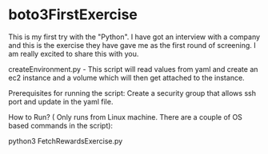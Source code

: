 # boto3FirstExercise

This is my first try with the "Python".
I have got an interview with a company and this is the exercise they have gave me as the first round of screening. 
I am really excited to share this with you. 

createEnvironment.py - This script will read values from yaml and create an ec2 instance and a volume which will then get attached to the instance. 

Prerequisites for running the script:
Create a security group that allows ssh port and update in the yaml file.

How to Run? ( Only runs from Linux machine. There are a couple of OS based commands in the script): 

python3 FetchRewardsExercise.py
